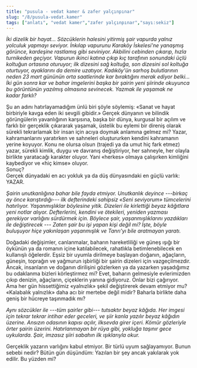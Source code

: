 ```yaml
---
title: "pusula - vedat kamer & zafer yalçınpınar"
slug: "/8/pusula-vedat.kamer"
tags: ["anlatı", "vedat kamer","zafer yalçınpınar","sayı:sekiz"]
---
```


*İki dizelik bir hayat... Sözcüklerin halesini yitirmiş şair vapurda
yalnız yolculuk yapmayı seviyor. İnkılap vapurunu Karaköy İskelesi'ne
yanaşmış görünce, kardeşine rastlamış gibi seviniyor. Akbilini cebinden
çıkarıp, hızla turnikeden geçiyor. Vapurun ikinci katına çıkıp kıç
tarafının sonundaki üçlü koltuğun ortasına oturuyor; ilk dizesini sağ
koltuğa, son dizesini sol koltuğa oturtuyor, ayaklarını da demire
uzatıyor. Kadıköy'ün sarhoş bulutlarının neden 23 mart gününün orta
saatlerinde kar bıraktığını merak ediyor belki... İki gün sonra kar ve
bahar imgelerini başka bir şairin yeni şiirinde okuyunca bu görüntünün
yazılmış olmasına sevinecek. Yazmak ile yaşamak ne kadar farklı?*

Şu an adını hatırlayamadığım ünlü biri şöyle söylemiş: «Sanat ve hayat
birbiriyle kavga eden iki sevgili gibidir.» Gerçek dünyanın ve bilindik
görüngülerin yavanlığının karşısına, başka bir dünya, kurgusal bir
açılım ve farklı bir gerçeklik çıkararak yaşamak, üstelik bu eylemi bir
direniş olarak sürekli tekrarlamak bir insan için acıya doymak anlamına
gelmez mi? Yazar, kahramanlarını yaratırken ve sahneleri oluştururken
kendini kahramanın yerine koyuyor. Konu ne olursa olsun (trajedi ya da
umut hiç fark etmez) yazar, sürekli kimlik, duygu ve davranış
değiştiriyor, her sahneyle, her olayla birlikte yaratacağı karakter
oluyor. Yani «herkes» olmaya çalışırken kimliğini kaybediyor ve «hiç
kimse» oluyor.\
Sonuç?\
Gerçek dünyadaki en acı yokluk ya da düş dünyasındaki en güçlü varlık:
YAZAR.

*Şairin unutkanlığına bahar bile fayda etmiyor. Unutkanlık deyince
---birkaç ay önce karıştırdığı--- ilk defterindeki sahipsiz «Seni
seviyorum» tümcelerini hatırlıyor. Yaşanmışlıklar böylesine yitik.
Dizeleri ile kirlettiği beyaz kâğıtlara yeni notlar alıyor.
Defterlerini, kendini ve ötekileri, yeniden yazması gerekiyor varlığını
sürdürmek için. Böylece şair, yaşanmışlıklarını yazdıkları ile
değiştirecek --- Zaten şair bu işi yapan kişi değil mi? İşte, böyle
buluşuyor hiçe yakınlaşan yaşanmışlık ve Tanrı'yı bile
aratmayan yaratı.*

Doğadaki değişimler, canlanmalar, baharın hareketliliği ve güneş ışığı
bir öykünün ya da romanın içine katılabilecek, rahatlıkla
betimlenebilecek en kullanışlı öğelerdir. Eşsiz bir uyumla dirilmeye
başlayan doğanın, ağaçların, güneşin, toprağın ve yağmurun işbirliği bir
şairin dizeleri için vazgeçilmezdir. Ancak, insanların ve doğanın
dirilişini gözlerken ya da yazarken yaşadığımız bu odaklanma bizleri
körleştirmez mi? Evet, baharın gelmesiyle evlerimizden çıkıp denizin,
ağaçların, çiçeklerin yanına gidiyoruz. Onlar bizi çağırıyor. Ama her
gün hissettiğimiz «yalnızlık» şekil değiştirerek devam etmiyor mu?
«Kalabalık yalnızlık» daha acı bir mertebe değil midir? Baharla birlikte
daha geniş bir hücreye taşınmadık mı?

*Aynı sözcükler ile ---tüm şairler gibi--- tutsaktır beyaz kâğıda. Her
imgesi için tekrar tekrar intihar eder geceleri, ve şiir kanla yazılır
beyaz kâğıdın üzerine. Ansızın odasının kapısı açılır, ilksevda girer
içeri. Kömür gözleriyle örter şairin üzerini. Hatırlanmayan bir rüya
gibi, yokluğa taşınır gece uykularda. Şair, imzasız şiiri sabahın ilk
ışıklarıyla okur.*

Gerçeklik yazarın varlığını kabul etmiyor. Bir türlü uyum sağlayamıyor.
Bunun sebebi nedir? Bütün gün düşündüm: Yazılan bir şey ancak yakılarak
yok edilir. Bu yüzden mi?
